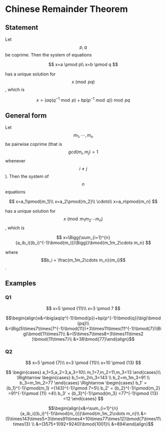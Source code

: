 # Chinese Remainder Theorem

## Statement

Let $$p,q$$ be coprime. Then the system of equations

$$
x=a \pmod p\\
x=b \pmod q
$$

has a unique solution for$$x\pmod {pq}$$, which is

$$
x=\big(aq(q^{-1}\bmod{p})+bp(p^{-1}\bmod{q})\big)\bmod{pq}
$$

## General form

Let $$m_1,\cdots,m_n$$ be pairwise coprime \(that is $$gcd(m_i,m_j)=1$$ whenever $$i≠j$$\). Then the system of $$n$$ equations

$$
x=a_1\pmod{m_1}\\
x=a_2\pmod{m_2}\\
\cdots\\
x=a_n\pmod{m_n}
$$

has a unique solution for $$x\pmod {m_1m_2\cdots m_n}$$, which is

$$
x=\Bigg(\sum_{i=1}^{n}{a_ib_i({b_i}^{-1}\bmod{m_i})\Bigg)}\bmod{m_1m_2\cdots m_n}
$$

 where $$b_i = \frac{m_1m_2\cdots m_n}{m_i}$$.

## Examples

### Q1

$$
x=5 \pmod {11}\\
x=3 \pmod 7
$$

$$\begin{align}x&=\big(aq(q^{-1}\bmod{p})+bp(p^{-1}\bmod{q})\big)\bmod{pq}\\ &=\Big(5\times7\times(7^{-1}\bmod{11})+3\times11\times(11^{-1}\bmod{7})\Big)\bmod(11\times7)\\ &=(5\times7\times8+3\times11\times2 )\bmod{11\times7}\\ &=38\bmod{77}\end{align}$$

### Q2

$$
x=5 \pmod {7}\\
x=3 \pmod {11}\\
x=10 \pmod {13}
$$

$$
\begin{cases}
a_1=5,a_2=3,a_3=10\\
m_1=7,m_2=11,m_3=13
\end{cases}\\
\Rightarrow \begin{cases}
b_1=m_2m_3=143 \\
b_2=m_1m_3=91 \\
b_3=m_1m_2=77
\end{cases}
\Rightarrow \begin{cases}
b_1' = {b_1}^{-1}\pmod{m_1} ={143}^{-1}\pmod 7=5\\
b_2' = {b_2}^{-1}\pmod{m_2} =91^{-1}\pmod {11} =4\\
b_3' = {b_3}^{-1}\pmod{m_3} =77^{-1}\pmod {13} =12
\end{cases}
$$

$$\begin{align}x&=\sum_{i=1}^{n}{a_ib_i({b_i}^{-1}\bmod{m_i})}\bmod{m_1m_2\cdots m_n}\\ &=(5\times143\times5+3\times91\times4+10\times77\times12)\bmod{7\times11\times13} \\ &=(3575+1092+9240)\bmod{1001}\\ &=894\end{align}$$

